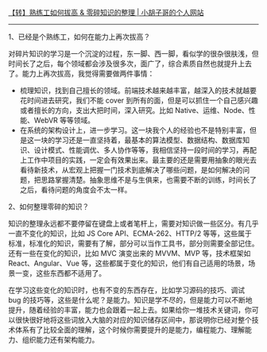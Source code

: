 [【转】熟练工如何拔高 & 零碎知识的整理 | 小胡子哥的个人网站](https://www.barretlee.com/blog/2017/04/26/about-improve/)

---

1、已经是个熟练工，如何在能力上再次拔高？

对碎片知识的学习是一个沉淀的过程，东一脚、西一脚，看似学的很杂很肤浅，但时间长了之后，每个领域都会涉及很多次，面广了，综合素质自然也就提升上去了。能力上再次拔高，我觉得需要做两件事情：

- 梳理知识，找到自己擅长的领域。前端技术越来越丰富，越深入的技术就越要花时间进去研究，我们不能 cover 到所有的面，但是可以抓住一个自己感兴趣或者擅长的方向，支出大把时间，深入研究。比如 Native、运维、Node、性能、WebVR 等等领域。
- 在系统的架构设计上，进一步学习。这一块我个人的经验也不是特别丰富，但是这一块的学习还是一直坚持着，最基本的算法模型、数据结构、数据库知识、设计模式、性能调优、多人协作等等，我相信坚持一段时间的学习，再配上工作中项目的实践，一定会有效果出来。最主要的还是需要用抽象的眼光去看待新技术，从宏观上把握一门技术到底解决了哪些问题，是如何解决的问题，把思路掌握清楚。抽象思维不是与生俱来，也需要不断的训练，时间长了之后，看待问题的角度会不太一样。

2、如何整理零碎的知识？

知识的整理永远都不要停留在键盘上或者笔杆上，需要对知识做一些区分。有几乎一直不变化的知识，比如 JS Core API、ECMA-262、HTTP/2 等等，这些属于标准，标准化的知识，需要有了解，部分可以当作工具书，部分则需要全部记住。还有一些在变化的知识，比如 MVC 演变出来的 MVVM、MVP 等，技术框架如 React、Angular、Vue 等，这些都属于变化的知识，他们有自己适用的场景，场景一变，这些东西都不适用了。

在学习这些变化的知识时，也有不变的东西存在，比如学习源码的技巧、调试 bug 的技巧等，这些是什么呢？是能力。知识是学不尽的，但是能力可以不断地提升，随着经验的丰富，能力也会跟着一起上去。如果给你一堆技术关键词，你可以很快很好地将这些词放入大脑的对应的知识储存区间中，那说明你已经对整个技术体系有了比较全面的理解，这个时候你需要提升的是能力，编程能力、理解能力、组织能力还有架构能力。
